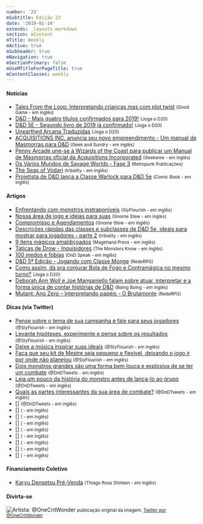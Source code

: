 ```yaml
---
number: '23'
mSubtitle: Edição 23
date: '2019-01-14'
extends: _layouts.markdown
section: mContent
mTitle: Weekly
mActive: true
mSubheader: true
mNavigation: true
mSectionPrimary: false
mUseMTitleForPageTitle: true
mContentClasses: weekly
---
```



#### Notícias

* [Tales From the Loop: Interpretando crianças mas com plot twist] <small>(Good Game - em inglês)</small>
* [D&D - Mais quatro títulos confirmados para 2019!] <small>(Joga o D20)</small>
* [D&D 5E - Segundo livro de 2019 já confirmado!] <small>(Joga o D20)</small>
* [Unearthed Arcana Traduzidas] <small>(Joga o D20)</small>
* [ACQUISITIONS INC. anuncia seu novo empreendimento - Um manual de Masmorras para D&D] <small>(Geek and Sundry - em inglês)</small>
* [Penny Arcade une-se à Wizards of the Coast para publicar um Manual de Masmorras oficial da Acquisitions Incorporated] <small>(Geekwire - em inglês)</small>
* [Os Vários Mundos de Savage Worlds - Fase 3] <small>(Retropunk Publicações)</small>
* [The Seas of Vodari] <small>(tribality - em inglês)</small>
* [Projetista de D&D lança a Classe Warlock para D&D 5e] <small>(Comic Book - em inglês)</small>

#### Artigos

* [Enfrentando com monstros instraponíveis] <small>(SlyFlourish - em inglês)</small>
* [Nossa área de jogo e ideias para suas] <small>(Gnome Stew - em inglês)</small>
* [Compromisso e Agendamentos] <small>(Gnome Stew - em inglês)</small>
* [Descrições rápidas das classes e subclasses de D&D 5e, ideais para mostrar para jogadores - parte 2] <small>(tribality - em inglês)</small>
* [9 itens mágicos amaldiçoados] <small>(Magehand Press - em inglês)</small>
* [Táticas de Drow - Inquisidores] <small>(The Monsters Know - em inglês)</small>
* [100 medos e fobias] <small>(DnD Speak - em inglês)</small>
* [D&D 5ª Edição - Jogando com Classe Monge] <small>(RedeRPG)</small>
* [Como assim, dá pra conjurar Bola de Fogo e Contramágica no mesmo turno?] <small>(Joga o D20)</small>
* [Deborah Ann Woll e Joe Manganiello falam sobre atuar, interpretar e a forma única de contar histórias de D&D] <small>(Boing Boing - em inglês)</small>
* [Mutant: Ano Zero – Interpretando papéis - O Brutamonte] <small>(RedeRPG)</small>

#### Dicas (via Twitter)

* [Pense sobre o tema de sua campanha e fale para seus jogadores] <small>(@SlyFlourish - em inglês)</small>
* [Levante hipóteses, experimente e pense sobre os resultados] <small>(@SlyFlourish - em inglês)</small>
* [Deixe a música inspirar suas ideais] <small>(@SlyFlourish - em inglês)</small>
* [Faça que seu kit de Mestre seja pequeno e flexível, deixando o jogo ir por onde não planejou] <small>(@SlyFlourish - em inglês)</small>
* [Dois monstros grandes são uma forma bem louca e explosiva de se ter um combate] <small>(@DnDTweets - em inglês)</small>
* [Leia um pouco da história do monstro antes de lança-lo ao grupo] <small>(@DnDTweets - em inglês)</small>
* [Quais as partes interessantes da sua área de combate?] <small>(@DnDTweets - em inglês)</small>
* [] <small>(@DnDTweets - em inglês)</small>
* [] <small>( - em inglês)</small>
* [] <small>( - em inglês)</small>
* [] <small>( - em inglês)</small>
* [] <small>( - em inglês)</small>
* [] <small>( - em inglês)</small>
* [] <small>( - em inglês)</small>
* [] <small>( - em inglês)</small>
* [] <small>( - em inglês)</small>

#### Financiamento Coletivo

* [Karyu Densetsu Pré-Venda] <small>(Thiago Rosa Shinken - em inglês)</small>

#### Divirta-se

![Artista: @OneCritWonder](/assets/images/uploads/dwz6p_mvaaaysg1.jpg)
<small>publicação original da imagem: [Twitter por @OneCritWonder](https://twitter.com/OneCritWonder/status/1084516898908233728)</small>



[Enfrentando com monstros instraponíveis]: http://slyflourish.com/facing_insurmountable_foes.html
[Nossa área de jogo e ideias para suas]: https://gnomestew.com/game-space-our-game-space-and-some-ideas-for-yours/
[Descrições rápidas das classes e subclasses de D&D 5e, ideais para mostrar para jogadores - parte 2]: https://www.tribality.com/2019/01/15/brief-description-of-5e-classes-and-subclasses-ideal-to-show-to-your-players-part-2/
[9 itens mágicos amaldiçoados]: http://mfov.magehandpress.com/2019/01/9-cursed-magic-items.html
[Táticas de Drow - Inquisidores]: http://themonstersknow.com/drow-tactics-inquisitors/
[Compromisso e Agendamentos]: https://gnomestew.com/commitment-and-scheduling/
[100 medos e fobias]: http://dndspeak.com/2019/01/100-fears-and-phobias/
[D&D 5ª Edição - Jogando com Classe Monge]: https://www.rederpg.com.br/2019/01/20/dd-5a-edicao-jogando-com-classe-monge/
[Tales From the Loop: Interpretando crianças mas com plot twist]: https://www.goodgames.com.au/au/news/375-tales-from-the-loop-roleplaying-childhood-with-a-twist.html
[D&D - Mais quatro títulos confirmados para 2019!]: https://jogaod20.blogspot.com/2019/01/dnd5e-4novoslivros.html
[D&D 5E - Segundo livro de 2019 já confirmado!]: https://jogaod20.blogspot.com/2019/01/dungeon-manual-5e.html
[Unearthed Arcana Traduzidas]: https://jogaod20.blogspot.com/p/unearthed-arcana-traduzidas.html
[Como assim, dá pra conjurar Bola de Fogo e Contramágica no mesmo turno?]: https://jogaod20.blogspot.com/2019/01/regra-de-conjuracao-5e.html
[ACQUISITIONS INC. anuncia seu novo empreendimento - Um manual de Masmorras para D&D]: https://geekandsundry.com/acquisitions-inc-expands-ventures-with-a-dd-dungeon-manual/
[Penny Arcade une-se à Wizards of the Coast para publicar um Manual de Masmorras oficial da Acquisitions Incorporated]: https://www.geekwire.com/2019/penny-arcade-partners-wizards-coast-publish-official-acquisitions-incorporated-dungeon-manual/
[Os Vários Mundos de Savage Worlds - Fase 3]: http://retropunk.net/editora/os-varios-mundos-de-savage-worlds-fase-3/
[Deborah Ann Woll e Joe Manganiello falam sobre atuar, interpretar e a forma única de contar histórias de D&D]: https://boingboing.net/2019/01/11/deborah-ann-woll-and-joe-manga.html
[The Seas of Vodari]: http://www.seasofvodari.com/
[Mutant: Ano Zero – Interpretando papéis - O Brutamonte]: https://www.rederpg.com.br/2019/01/17/mutant-ano-zero-interpretando-papeis-o-brutamonte/
[Projetista de D&D lança a Classe Warlock para D&D 5e]: https://comicbook.com/gaming/2019/01/15/dungeons-and-dragons-warlord-class/
[Karyu Densetsu Pré-Venda]: https://www.catarse.me/kdrpg2
[Pense sobre o tema de sua campanha e fale para seus jogadores]: https://twitter.com/SlyFlourish/status/1087077583345324032
[Levante hipóteses, experimente e pense sobre os resultados]: https://twitter.com/SlyFlourish/status/1086307682871623683
[Deixe a música inspirar suas ideais]: https://twitter.com/SlyFlourish/status/1085945346314899467
[Faça que seu kit de Mestre seja pequeno e flexível, deixando o jogo ir por onde não planejou]: https://twitter.com/SlyFlourish/status/1085598036284317701
[Dois monstros grandes são uma forma bem louca e explosiva de se ter um combate]: https://twitter.com/DnDTweets/status/1086698307328589826
[Leia um pouco da história do monstro antes de lança-lo ao grupo]: https://twitter.com/DnDTweets/status/1085248756063371265
[Quais as partes interessantes da sua área de combate?]: https://twitter.com/DnDTweets/status/1084886370177433602
